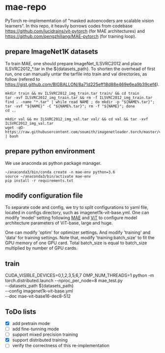 # mae-repo
PyTorch re-implememtation of "masked autoencoders are scalable vision learners".
In this repo, it heavily borrows codes from codebase https://github.com/lucidrains/vit-pytorch (for MAE architectures) and https://github.com/pengzhiliang/MAE-pytorch (for training loop).

## prepare ImageNet1K datasets
To train MAE, one should prepare ImageNet_ILSVRC2012 and place ILSVRC2012_*.tar in the ${datasets_path}. To shorten the overhead of first run, one can manually untar the tarfile into train and val directories, as follow (refered to https://gist.github.com/BIGBALLON/8a71d225eff18d88e469e6ea9b39cef4).

```
mkdir train && mv ILSVRC2012_img_train.tar train/ && cd train
tar -xvf ILSVRC2012_img_train.tar && rm -f ILSVRC2012_img_train.tar
find . -name "*.tar" | while read NAME ; do mkdir -p "${NAME%.tar}"; tar -xvf "${NAME}" -C "${NAME%.tar}"; rm -f "${NAME}"; done
cd ..
```

```
mkdir val && mv ILSVRC2012_img_val.tar val/ && cd val && tar -xvf ILSVRC2012_img_val.tar
wget -qO- https://raw.githubusercontent.com/soumith/imagenetloader.torch/master/valprep.sh | bash
```

## prepare python environment
We use anaconda as python package manager. 
```
~/anaconda3/bin/conda create -n mae-env python=3.6
source ~/anaconda3/bin/activate mae-env
pip install -r requirements.txt
```

## modify configuration file
To separate code and config, we try to split configurations to yaml file, located in configs directory, such as imagenet1k-vit-base.yml.
One can modify 'model' setting following [MAE](https://arxiv.org/abs/2111.06377) and [ViT](https://arxiv.org/abs/2010.11929) to configure model architecture parameters of ViT-base, large and huge.

One can modify 'optim' for optimizer settings. And modify 'training' and 'data' for training settings. Note that, modify 'training:batch_size' to fit the GPU memory of one GPU card. Total batch_size is equal to batch_size multiplied by number of GPU cards.

## train
CUDA_VISIBLE_DEVICES=0,1,2,3,5,6,7 OMP_NUM_THREADS=1 python -m torch.distributed.launch --nproc_per_node=8 mae_test.py \
        --datasets_path ${datasets_path} \
        --config imagenet1k-vit-base.yml \
        --doc mae-vit-base16-dec8-512
        
## ToDo lists
- [x] add pretrain mode
- [ ] add fine-tunning mode
- [ ] support mixed precision training
- [x] support distributed training
- [ ] verify the correctness of this re-implementation
